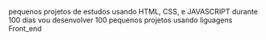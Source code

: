 pequenos projetos de estudos usando
 HTML, CSS, e JAVASCRIPT
 durante 100 dias vou desenvolver 100 pequenos projetos usando liguagens Front_end
